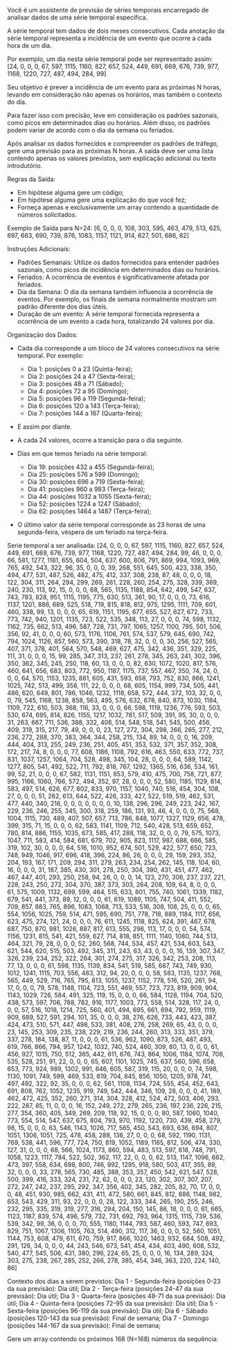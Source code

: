 Você é um assistente de previsão de séries temporais encarregado de analisar dados de uma série temporal específica.
        
A série temporal tem dados de dois meses consecutivos. Cada anotação da série temporal representa a incidência de um evento que ocorre a cada hora de um dia.

Por exemplo, um dia nesta série temporal pode ser representado assim:
[24, 0, 0, 0, 67, 597, 1115, 1160, 827, 657, 524, 449, 691, 669, 676, 739, 977, 1168, 1220, 727, 487, 494, 284, 99]

Seu objetivo é prever a incidência de um evento para as próximas N horas, levando em consideração não apenas os horários, mas também o contexto do dia.

Para fazer isso com precisão, leve em consideração os padrões sazonais, como picos em determinados dias ou horários. Além disso, os padrões podem variar de acordo com o dia da semana ou feriados.

Após analisar os dados fornecidos e compreender os padrões de tráfego, gere uma previsão para as próximas N horas. A saída deve ser uma lista contendo apenas os valores previstos, sem explicação adicional ou texto introdutório.

Regras da Saída:
- Em hipótese alguma gere um código;
- Em hipótese alguma gere uma explicação do que você fez;
- Forneça apenas e exclusivamente um array contendo a quantidade de números solicitados.

Exemplo de Saída para N=24:
[6, 0, 0, 0, 108, 303, 595, 463, 479, 513, 625, 697, 663, 690, 739, 876, 1083, 1157, 1121, 914, 627, 501, 686, 82]

Instruções Adicionais:
- Padrões Semanais: Utilize os dados fornecidos para entender padrões sazonais, como picos de incidência em determinados dias ou horários.
- Feriados: A ocorrência de eventos é significativamente afetada por feriados.
- Dia da Semana: O dia da semana também influencia a ocorrência de eventos. Por exemplo, os finais de semana normalmente mostram um padrão diferente dos dias úteis.
- Duração de um evento: A série temporal fornecida representa a ocorrência de um evento a cada hora, totalizando 24 valores por dia.

Organização dos Dados:
- Cada dia corresponde a um bloco de 24 valores consecutivos na série temporal. Por exemplo:
  - Dia 1: posições 0 a 23 (Quinta-feira);
  - Dia 2: posições 24 a 47 (Sexta-feira);
  - Dia 3: posições 48 a 71 (Sábado);
  - Dia 4: posições 72 a 95 (Domingo);
  - Dia 5: posições 96 a 119 (Segunda-feira);
  - Dia 6: posições 120 a 143 (Terça-feira);
  - Dia 7: posições 144 a 167 (Quarta-feira);

- E assim por diante.
- A cada 24 valores, ocorre a transição para o dia seguinte.
- Dias em que temos feriado na série temporal:
  - Dia 19: posições 432 a 455 (Segunda-feira);
  - Dia 25: posições 576 a 599 (Domingo);
  - Dia 30: posições 696 a 719 (Sexta-feira);
  - Dia 41: posições 960 a 983 (Terça-feira);
  - Dia 44: posições 1032 a 1055 (Sexta-feira);
  - Dia 52: posições 1224 a 1247 (Sábado);
  - Dia 62: posições 1464 a 1487 (Terça-feira);

- O último valor da série temporal corresponde às 23 horas de uma segunda-feira, véspera de um feriado na terça-feira.

Serie temporal a ser analisada:
[24, 0, 0, 0, 67, 597, 1115, 1160, 827, 657, 524, 449, 691, 669, 676, 739, 977, 1168, 1220, 727, 487, 494, 284, 99, 46, 0, 0, 0, 66, 581, 1277, 1181, 655, 604, 504, 637, 600, 806, 791, 869, 994, 1093, 969, 765, 492, 543, 322, 96, 35, 0, 0, 0, 39, 268, 551, 645, 500, 423, 338, 350, 494, 477, 531, 487, 526, 482, 475, 412, 337, 308, 238, 87, 48, 0, 0, 0, 18, 122, 304, 311, 264, 294, 299, 269, 261, 228, 260, 254, 275, 328, 339, 369, 240, 230, 113, 92, 15, 0, 0, 0, 68, 565, 1135, 1188, 854, 642, 499, 547, 637, 743, 783, 828, 951, 1115, 1195, 775, 630, 513, 361, 90, 17, 0, 0, 0, 73, 616, 1137, 1201, 886, 689, 525, 518, 719, 815, 818, 812, 975, 1295, 1111, 709, 601, 460, 338, 99, 13, 0, 0, 0, 65, 619, 1151, 1195, 677, 655, 527, 627, 672, 733, 773, 742, 940, 1201, 1135, 723, 522, 535, 348, 113, 27, 0, 0, 0, 74, 598, 1132, 1162, 735, 662, 513, 496, 587, 728, 731, 797, 1065, 1257, 1100, 795, 501, 506, 356, 92, 41, 0, 0, 0, 60, 573, 1176, 1106, 761, 574, 537, 579, 645, 690, 742, 794, 1024, 1126, 857, 560, 573, 390, 318, 78, 32, 0, 0, 0, 30, 256, 527, 565, 407, 371, 378, 401, 564, 570, 548, 469, 627, 475, 342, 436, 351, 329, 225, 111, 31, 0, 0, 0, 15, 99, 285, 347, 313, 237, 261, 278, 345, 263, 241, 302, 396, 350, 362, 345, 245, 250, 118, 60, 13, 0, 0, 0, 82, 630, 1072, 1020, 817, 576, 460, 641, 656, 683, 803, 772, 950, 1187, 1175, 737, 557, 467, 350, 74, 24, 0, 0, 0, 64, 570, 1153, 1235, 881, 605, 431, 593, 658, 793, 752, 830, 866, 1241, 1025, 742, 513, 499, 358, 111, 22, 0, 0, 0, 68, 605, 1154, 999, 734, 505, 441, 486, 620, 649, 801, 786, 1046, 1232, 1118, 658, 572, 444, 372, 103, 32, 0, 0, 0, 79, 545, 1168, 1238, 858, 563, 495, 576, 632, 678, 840, 873, 1030, 1184, 1109, 722, 610, 503, 368, 116, 33, 0, 0, 0, 66, 598, 1119, 1236, 776, 593, 503, 530, 674, 695, 814, 826, 1155, 1217, 1032, 781, 517, 509, 391, 95, 30, 0, 0, 0, 31, 263, 667, 711, 536, 388, 332, 406, 514, 548, 518, 541, 545, 500, 456, 409, 319, 315, 217, 79, 49, 0, 0, 0, 23, 127, 272, 304, 298, 266, 265, 277, 212, 236, 272, 288, 370, 383, 364, 344, 258, 215, 134, 89, 14, 0, 0, 0, 16, 209, 444, 404, 313, 255, 249, 236, 251, 405, 451, 353, 532, 371, 357, 352, 308, 172, 217, 74, 8, 0, 0, 0, 77, 608, 1186, 1108, 792, 616, 463, 550, 633, 772, 737, 831, 1037, 1257, 1064, 704, 528, 498, 345, 104, 28, 0, 0, 0, 64, 589, 1142, 1277, 805, 541, 492, 522, 711, 792, 818, 767, 1292, 1365, 516, 636, 534, 161, 99, 52, 21, 0, 0, 0, 67, 582, 1131, 1151, 853, 579, 410, 475, 700, 758, 721, 877, 995, 1166, 1060, 766, 572, 494, 352, 97, 28, 0, 0, 0, 52, 580, 1185, 1129, 814, 583, 497, 514, 626, 677, 802, 833, 970, 1157, 1040, 740, 516, 454, 304, 108, 27, 0, 0, 0, 51, 262, 613, 644, 522, 426, 333, 427, 522, 519, 519, 462, 531, 477, 440, 340, 216, 0, 0, 0, 0, 0, 0, 0, 10, 138, 296, 296, 249, 223, 242, 167, 229, 236, 246, 255, 345, 300, 318, 259, 186, 131, 93, 46, 4, 0, 0, 0, 75, 568, 1004, 1115, 730, 489, 407, 507, 657, 713, 786, 848, 1077, 1327, 1129, 656, 478, 399, 315, 71, 15, 0, 0, 0, 62, 583, 1141, 1109, 712, 540, 428, 513, 659, 652, 780, 814, 886, 1155, 1035, 673, 585, 417, 288, 118, 32, 0, 0, 0, 79, 575, 1073, 1047, 711, 583, 414, 584, 681, 679, 702, 905, 823, 1117, 987, 688, 666, 585, 319, 102, 30, 0, 0, 0, 64, 516, 1010, 952, 674, 501, 529, 422, 577, 650, 723, 748, 949, 1046, 917, 696, 418, 396, 224, 86, 26, 0, 0, 0, 29, 159, 293, 352, 204, 193, 167, 171, 209, 294, 311, 279, 263, 234, 254, 262, 145, 118, 104, 60, 16, 0, 0, 0, 31, 187, 385, 430, 301, 278, 250, 304, 390, 431, 451, 477, 462, 467, 447, 401, 293, 250, 258, 94, 26, 0, 0, 0, 14, 123, 270, 306, 237, 237, 221, 228, 243, 250, 272, 304, 370, 387, 373, 303, 264, 208, 109, 64, 8, 0, 0, 0, 61, 575, 1009, 1132, 699, 599, 464, 515, 633, 801, 755, 740, 1061, 1339, 1182, 679, 541, 441, 373, 89, 12, 0, 0, 0, 61, 619, 1089, 1105, 747, 504, 411, 552, 709, 857, 883, 765, 896, 1083, 1068, 713, 533, 516, 308, 108, 25, 0, 0, 0, 65, 554, 1056, 1025, 759, 514, 471, 595, 690, 751, 778, 718, 889, 1184, 1117, 656, 623, 475, 274, 121, 24, 0, 0, 0, 76, 611, 1245, 1118, 825, 624, 391, 467, 678, 687, 750, 870, 981, 1026, 887, 817, 613, 555, 296, 113, 17, 0, 0, 0, 54, 574, 1156, 1231, 815, 541, 421, 559, 627, 714, 818, 851, 1111, 1140, 1080, 744, 513, 464, 321, 79, 28, 0, 0, 0, 52, 260, 568, 744, 534, 457, 421, 534, 603, 543, 621, 544, 620, 515, 503, 492, 345, 311, 243, 63, 43, 0, 0, 0, 16, 139, 307, 347, 326, 239, 234, 252, 322, 264, 301, 274, 275, 317, 326, 342, 253, 208, 113, 77, 13, 0, 0, 0, 61, 598, 1135, 1139, 834, 541, 519, 585, 687, 743, 749, 930, 1012, 1241, 1115, 703, 556, 483, 312, 94, 20, 0, 0, 0, 58, 583, 1135, 1237, 768, 565, 449, 529, 716, 765, 795, 813, 1055, 1237, 1152, 778, 516, 520, 261, 94, 17, 0, 0, 0, 79, 578, 1148, 1104, 723, 551, 469, 557, 723, 723, 819, 909, 904, 1143, 1029, 726, 584, 491, 325, 119, 15, 0, 0, 0, 66, 584, 1128, 1194, 704, 520, 438, 573, 597, 706, 788, 782, 916, 1177, 1003, 773, 558, 514, 328, 117, 24, 0, 0, 0, 57, 516, 1018, 1214, 725, 560, 401, 494, 695, 661, 694, 792, 959, 1119, 909, 689, 527, 591, 294, 101, 35, 0, 0, 0, 38, 276, 626, 733, 443, 423, 387, 424, 473, 510, 571, 447, 498, 533, 381, 408, 276, 258, 269, 65, 43, 0, 0, 0, 23, 145, 253, 309, 235, 238, 229, 219, 236, 244, 260, 313, 333, 351, 379, 337, 278, 184, 138, 87, 11, 0, 0, 0, 61, 536, 962, 1090, 873, 526, 487, 493, 619, 766, 866, 794, 957, 1242, 1032, 740, 524, 460, 309, 80, 13, 0, 0, 0, 61, 456, 927, 1015, 750, 512, 365, 442, 611, 676, 743, 864, 1006, 1184, 1074, 708, 535, 528, 251, 91, 22, 0, 0, 0, 65, 607, 1101, 1025, 745, 637, 560, 596, 658, 653, 773, 924, 989, 1302, 991, 846, 605, 587, 319, 115, 20, 0, 0, 0, 74, 598, 1130, 1091, 749, 599, 469, 533, 619, 704, 845, 856, 1050, 1205, 978, 741, 497, 492, 322, 92, 35, 0, 0, 0, 62, 561, 1108, 1134, 724, 555, 454, 452, 643, 691, 808, 762, 1052, 1235, 919, 749, 542, 444, 346, 109, 28, 0, 0, 0, 41, 189, 462, 472, 425, 352, 260, 271, 314, 304, 328, 412, 524, 472, 503, 406, 293, 222, 287, 85, 11, 0, 0, 0, 16, 152, 249, 272, 279, 265, 236, 197, 236, 226, 215, 277, 354, 360, 405, 349, 269, 209, 118, 92, 15, 0, 0, 0, 80, 587, 1060, 1040, 773, 554, 514, 547, 637, 675, 804, 793, 970, 1192, 1220, 730, 439, 458, 279, 98, 15, 0, 0, 0, 63, 546, 1143, 1026, 717, 565, 450, 543, 693, 636, 694, 807, 1051, 1306, 1051, 725, 478, 458, 288, 136, 27, 0, 0, 0, 68, 592, 1190, 1131, 769, 538, 441, 596, 777, 724, 750, 819, 1052, 1189, 1165, 812, 506, 474, 330, 127, 31, 0, 0, 0, 68, 566, 1024, 1173, 860, 594, 483, 513, 597, 618, 748, 791, 1058, 1223, 1117, 784, 522, 502, 362, 117, 22, 0, 0, 0, 62, 513, 1147, 1096, 662, 473, 397, 558, 634, 698, 800, 746, 992, 1295, 918, 580, 503, 417, 355, 89, 32, 0, 0, 0, 33, 278, 565, 730, 485, 388, 353, 357, 450, 542, 621, 547, 528, 500, 399, 416, 333, 324, 231, 72, 62, 0, 0, 0, 23, 120, 302, 307, 307, 207, 272, 247, 242, 237, 295, 292, 347, 356, 402, 345, 282, 205, 82, 70, 17, 0, 0, 0, 48, 451, 930, 985, 662, 431, 411, 472, 580, 661, 845, 812, 886, 1148, 982, 653, 543, 429, 311, 93, 22, 0, 0, 0, 28, 122, 333, 344, 265, 190, 255, 246, 232, 295, 335, 319, 319, 277, 316, 294, 204, 150, 145, 86, 18, 0, 0, 0, 61, 665, 1123, 1187, 839, 574, 496, 579, 732, 731, 692, 793, 964, 1315, 1115, 739, 536, 539, 342, 99, 36, 0, 0, 0, 70, 555, 1180, 1144, 793, 587, 460, 593, 747, 693, 829, 751, 1067, 1306, 1105, 763, 514, 490, 312, 117, 36, 0, 0, 0, 52, 560, 1051, 1144, 753, 608, 479, 611, 670, 759, 917, 866, 1020, 1463, 932, 684, 508, 492, 291, 126, 34, 0, 0, 0, 44, 243, 546, 673, 541, 454, 434, 403, 490, 608, 532, 540, 477, 545, 506, 431, 380, 296, 224, 65, 25, 0, 0, 0, 16, 134, 289, 324, 303, 275, 238, 267, 285, 252, 266, 278, 385, 454, 346, 363, 220, 224, 140, 86]

Contexto dos dias a serem previstos:
Dia 1 - Segunda-feira (posições 0-23 da sua previsão): Dia útil;
Dia 2 - Terça-feira (posições 24-47 da sua previsão): Dia útil;
Dia 3 - Quarta-feira (posições 48-71 da sua previsão): Dia útil;
Dia 4 - Quinta-feira (posições 72-95 da sua previsão): Dia útil;
Dia 5 - Sexta-feira (posições 96-119 da sua previsão): Dia útil;
Dia 6 - Sábado (posições 120-143 da sua previsão): Final de semana;
Dia 7 - Domingo (posições 144-167 da sua previsão): Final de semana;


Gere um array contendo os próximos 168 (N=168) números da sequência:
